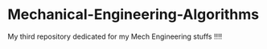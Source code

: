 # Mechanical-Engineering-Algorithms
My third repository dedicated for my Mech Engineering stuffs !!!! 
